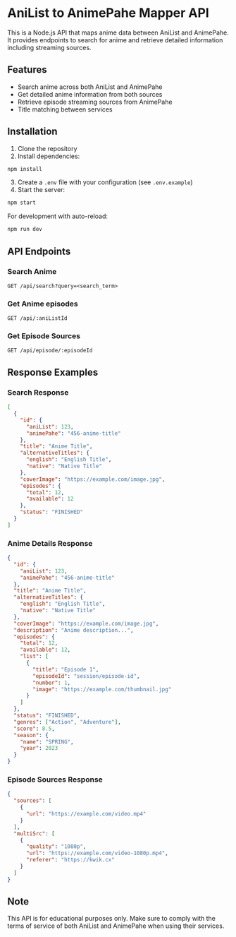 # AniList to AnimePahe Mapper API

This is a Node.js API that maps anime data between AniList and AnimePahe. It provides endpoints to search for anime and retrieve detailed information including streaming sources.

## Features

- Search anime across both AniList and AnimePahe
- Get detailed anime information from both sources
- Retrieve episode streaming sources from AnimePahe
- Title matching between services

## Installation

1. Clone the repository
2. Install dependencies:
```bash
npm install
```
3. Create a `.env` file with your configuration (see `.env.example`)
4. Start the server:
```bash
npm start
```

For development with auto-reload:
```bash
npm run dev
```

## API Endpoints

### Search Anime
```
GET /api/search?query=<search_term>
```

### Get Anime episodes
```
GET /api/:aniListId
```

### Get Episode Sources
```
GET /api/episode/:episodeId
```

## Response Examples

### Search Response
```json
[
  {
    "id": {
      "aniList": 123,
      "animePahe": "456-anime-title"
    },
    "title": "Anime Title",
    "alternativeTitles": {
      "english": "English Title",
      "native": "Native Title"
    },
    "coverImage": "https://example.com/image.jpg",
    "episodes": {
      "total": 12,
      "available": 12
    },
    "status": "FINISHED"
  }
]
```

### Anime Details Response
```json
{
  "id": {
    "aniList": 123,
    "animePahe": "456-anime-title"
  },
  "title": "Anime Title",
  "alternativeTitles": {
    "english": "English Title",
    "native": "Native Title"
  },
  "coverImage": "https://example.com/image.jpg",
  "description": "Anime description...",
  "episodes": {
    "total": 12,
    "available": 12,
    "list": [
      {
        "title": "Episode 1",
        "episodeId": "session/episode-id",
        "number": 1,
        "image": "https://example.com/thumbnail.jpg"
      }
    ]
  },
  "status": "FINISHED",
  "genres": ["Action", "Adventure"],
  "score": 8.5,
  "season": {
    "name": "SPRING",
    "year": 2023
  }
}
```

### Episode Sources Response
```json
{
  "sources": [
    {
      "url": "https://example.com/video.mp4"
    }
  ],
  "multiSrc": [
    {
      "quality": "1080p",
      "url": "https://example.com/video-1080p.mp4",
      "referer": "https://kwik.cx"
    }
  ]
}
```

## Note

This API is for educational purposes only. Make sure to comply with the terms of service of both AniList and AnimePahe when using their services. 
